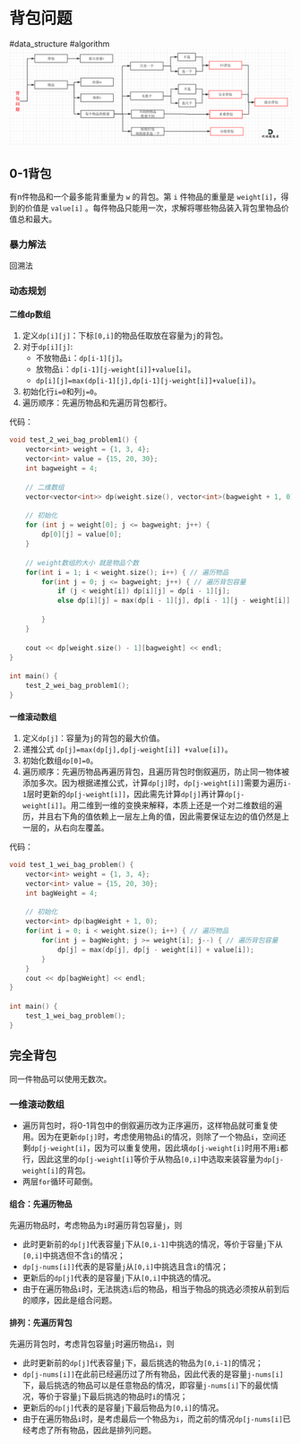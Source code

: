 # 背包问题

#data_structure #algorithm
![](Resources/背包问题_img_1.png)
## 0-1背包
有n件物品和一个最多能背重量为 `w` 的背包。第 `i` 件物品的重量是 `weight[i]`，得到的价值是 `value[i]` 。每件物品只能用一次，求解将哪些物品装入背包里物品价值总和最大。
### 暴力解法
回溯法
### 动态规划
#### 二维dp数组
1. 定义`dp[i][j]`：下标`[0,i]`的物品任取放在容量为`j`的背包。
2. 对于`dp[i][j]`:
	+ 不放物品`i`：`dp[i-1][j]`。
	+ 放物品`i`：`dp[i-1][j-weight[i]]+value[i]`。
	+ `dp[i][j]=max(dp[i-1][j],dp[i-1][j-weight[i]]+value[i])`。
3. 初始化行`i=0`和列`j=0`。
4. 遍历顺序：先遍历物品和先遍历背包都行。

代码：
```cpp
void test_2_wei_bag_problem1() {
    vector<int> weight = {1, 3, 4};
    vector<int> value = {15, 20, 30};
    int bagweight = 4;

    // 二维数组
    vector<vector<int>> dp(weight.size(), vector<int>(bagweight + 1, 0));

    // 初始化
    for (int j = weight[0]; j <= bagweight; j++) {
        dp[0][j] = value[0];
    }

    // weight数组的大小 就是物品个数
    for(int i = 1; i < weight.size(); i++) { // 遍历物品
        for(int j = 0; j <= bagweight; j++) { // 遍历背包容量
            if (j < weight[i]) dp[i][j] = dp[i - 1][j];
            else dp[i][j] = max(dp[i - 1][j], dp[i - 1][j - weight[i]] + value[i]);

        }
    }

    cout << dp[weight.size() - 1][bagweight] << endl;
}

int main() {
    test_2_wei_bag_problem1();
}
```
#### 一维滚动数组
1. 定义`dp[j]`：容量为`j`的背包的最大价值。
2. 递推公式 `dp[j]=max(dp[j],dp[j-weight[i]] +value[i])`。
3. 初始化数组`dp[0]=0`。
4. 遍历顺序：先遍历物品再遍历背包，且遍历背包时倒叙遍历，防止同一物体被添加多次。因为根据递推公式，计算`dp[j]`时，`dp[j-weight[i]]`需要为遍历`i-1`层时更新的`dp[j-weight[i]]`，因此需先计算`dp[j]`再计算`dp[j-weight[i]]`。用二维到一维的变换来解释，本质上还是一个对二维数组的遍历，并且右下角的值依赖上一层左上角的值，因此需要保证左边的值仍然是上一层的，从右向左覆盖。

代码：
```cpp
void test_1_wei_bag_problem() {
    vector<int> weight = {1, 3, 4};
    vector<int> value = {15, 20, 30};
    int bagWeight = 4;

    // 初始化
    vector<int> dp(bagWeight + 1, 0);
    for(int i = 0; i < weight.size(); i++) { // 遍历物品
        for(int j = bagWeight; j >= weight[i]; j--) { // 遍历背包容量
            dp[j] = max(dp[j], dp[j - weight[i]] + value[i]);
        }
    }
    cout << dp[bagWeight] << endl;
}

int main() {
    test_1_wei_bag_problem();
}

```

## 完全背包
同一件物品可以使用无数次。
### 一维滚动数组
+ 遍历背包时，将0-1背包中的倒叙遍历改为正序遍历，这样物品就可重复使用。因为在更新`dp[j]`时，考虑使用物品`i`的情况，则除了一个物品`i`，空间还剩`dp[j-weight[i]`，因为可以重复使用，因此填`dp[j-weight[i]`时用不用`i`都行，因此这里的`dp[j-weight[i]`等价于从物品`[0,i]`中选取来装容量为`dp[j-weight[i]`的背包。
+ 两层`for`循环可颠倒。
#### 组合：先遍历物品
先遍历物品时，考虑物品为`i`时遍历背包容量`j`，则
+ 此时更新前的`dp[j]`代表容量`j`下从`[0,i-1]`中挑选的情况，等价于容量`j`下从`[0,i]`中挑选但不含`i`的情况；
+ `dp[j-nums[i]]`代表的是容量`j`从`[0,i]`中挑选且含`i`的情况；
+ 更新后的`dp[j]`代表的是容量`j`下从`[0,i]`中挑选的情况。
+ 由于在遍历物品`i`时，无法挑选`i`后的物品，相当于物品的挑选必须按从前到后的顺序，因此是组合问题。
#### 排列：先遍历背包
先遍历背包时，考虑背包容量`j`时遍历物品`i`，则
+ 此时更新前的`dp[j]`代表容量`j`下，最后挑选的物品为`[0,i-1]`的情况；
+ `dp[j-nums[i]]`在此前已经遍历过了所有物品，因此代表的是容量`j-nums[i]`下，最后挑选的物品可以是任意物品的情况，即容量`j-nums[i]`下的最优情况，等价于容量`j`下最后挑选的物品时`i`的情况；
+ 更新后的`dp[j]`代表的是容量`j`下最后物品为`[0,i]`的情况。
+ 由于在遍历物品`i`时，是考虑最后一个物品为`i`，而之前的情况`dp[j-nums[i]`已经考虑了所有物品，因此是排列问题。
